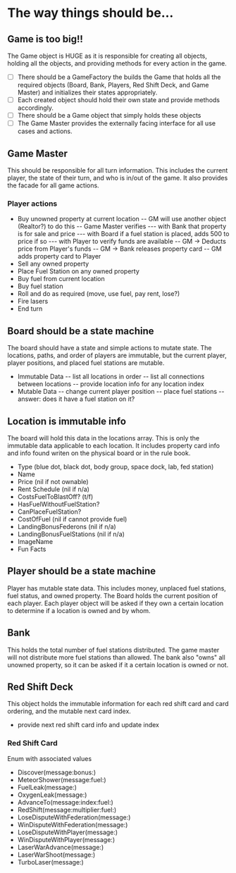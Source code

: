#  The way things should be...

## Game is too big!!
The Game object is HUGE as it is responsible for creating all objects, holding all the objects, and providing methods for every action in the game.
- [ ] There should be a GameFactory the builds the Game that holds all the required objects (Board, Bank, Players, Red Shift Deck, and Game Master) and initializes their states appropriately.
- [ ] Each created object should hold their own state and provide methods accordingly.
- [ ] There should be a Game object that simply holds these objects
- [ ] The Game Master provides the externally facing interface for all use cases and actions.

## Game Master
This should be responsible for all turn information. This includes the current player, the state of their turn, and who is in/out of the game. It also provides the facade for all game actions.

### Player actions
- Buy unowned property at current location
  -- GM will use another object (Realtor?) to do this
    -- Game Master verifies 
      --- with Bank that property is for sale and price
      --- with Board if a fuel station is placed, adds 500 to price if so
      --- with Player to verify funds are available
    -- GM -> Deducts price from Player's funds
    -- GM -> Bank releases property card
    -- GM adds property card to Player
- Sell any owned property
- Place Fuel Station on any owned property
- Buy fuel from current location
- Buy fuel station
- Roll and do as required (move, use fuel, pay rent, lose?)
- Fire lasers
- End turn

## Board should be a state machine
The board should have a state and simple actions to mutate state. The locations, paths, and order of players are immutable, but the current player, player positions, and placed fuel stations are mutable.
- Immutable Data
  -- list all locations in order
  -- list all connections between locations
  -- provide location info for any location index
- Mutable Data
  -- change current player position
  -- place fuel stations
  -- answer: does it have a fuel station on it?

## Location is immutable info
The board will hold this data in the locations array. This is only the immutable data applicable to each location. It includes property card info and info found writen on the physical board or in the rule book.
- Type (blue dot, black dot, body group, space dock, lab, fed station)
- Name
- Price (nil if not ownable)
- Rent Schedule (nil if n/a)
- CostsFuelToBlastOff? (t/f)
- HasFuelWithoutFuelStation?
- CanPlaceFuelStation?
- CostOfFuel (nil if cannot provide fuel)
- LandingBonusFederons (nil if n/a)
- LandingBonusFuelStations (nil if n/a)
- ImageName
- Fun Facts

## Player should be a state machine
Player has mutable state data. This includes money, unplaced fuel stations, fuel status, and owned property. The Board holds the current position of each player. Each player object will be asked if they own a certain location to determine if a location is owned and by whom. 

## Bank
This holds the total number of fuel stations distributed. The game master will not distribute more fuel stations than allowed. The bank also "owns" all unowned property, so it can be asked if it a certain location is owned or not.

## Red Shift Deck
This object holds the immutable information for each red shift card and card ordering, and the mutable next card index.
- provide next red shift card info and update index

### Red Shift Card
Enum with associated values
- Discover(message:bonus:)
- MeteorShower(message:fuel:)
- FuelLeak(message:)
- OxygenLeak(message:)
- AdvanceTo(message:index:fuel:)
- RedShift(message:multiplier:fuel:)
- LoseDisputeWithFederation(message:)
- WinDisputeWithFederation(message:)
- LoseDisputeWithPlayer(message:)
- WinDisputeWithPlayer(message:)
- LaserWarAdvance(message:)
- LaserWarShoot(message:)
- TurboLaser(message:)
